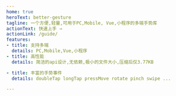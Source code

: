 ```yaml
---
home: true
heroText: better-gesture
tagline: 一个方便,轻量,可用于PC,Mobile, Vue,小程序的多端手势库
actionText: 快速上手 →
actionLink: /guide/
features:
- title: 支持多端
  details: PC,Mobile,Vue,小程序
- title: 高性能
  details: 简洁的api设计,无依赖,极小的文件大小,压缩后仅3.77KB

- title: 丰富的手势事件
  details: doubleTap longTap pressMove rotate pinch swipe ...

---
```


